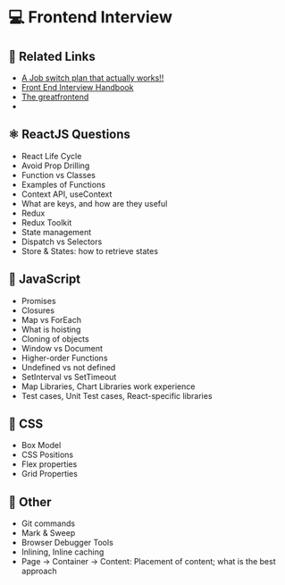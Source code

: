 # 💻 Frontend Interview

## 🔗 Related Links
- [A Job switch plan that actually works!!](https://medium.com/@amanshri.nitrr/a-job-switch-plan-that-actually-works-e09701c26d88)
- [Front End Interview Handbook](https://www.frontendinterviewhandbook.com/)
- [The greatfrontend](https://www.greatfrontend.com/)
- []()

## ⚛️ ReactJS Questions
- React Life Cycle
- Avoid Prop Drilling
- Function vs Classes
- Examples of Functions
- Context API, useContext
- What are keys, and how are they useful
- Redux
- Redux Toolkit
- State management
- Dispatch vs Selectors
- Store & States: how to retrieve states

## 🚀 JavaScript
- Promises
- Closures
- Map vs ForEach
- What is hoisting
- Cloning of objects
- Window vs Document
- Higher-order Functions
- Undefined vs not defined
- SetInterval vs SetTimeout
- Map Libraries, Chart Libraries work experience
- Test cases, Unit Test cases, React-specific libraries

## 🌻 CSS
- Box Model
- CSS Positions
- Flex properties
- Grid Properties

## 🔨 Other
- Git commands
- Mark & Sweep
- Browser Debugger Tools
- Inlining, Inline caching
- Page -> Container -> Content: Placement of content; what is the best approach

